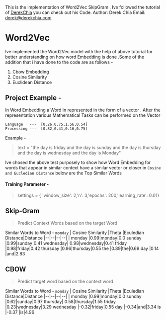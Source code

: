 This is the implementation of Word2Vec SkipGram . Ive followed the tutorial of [DerekChia](https://github.com/DerekChia/word2vec_numpy) you can check out his Code. 
Author: Derek Chia
Email: derek@derekchia.com

# Word2Vec
Ive implemented the Word2Vec model with the help of above tutorial for better understanding on how word Embedding is done .Some of the addition that i have done to the code are as follows -

 1. Cbow Embedding
 2. Cosine Similarity
 3. Euclidean Distance 

## Project Example - 
In Word Embedding a Word in represented in the form of a vector . After the representation various Mathematical Tasks can be performed on the Vector 

    Language   ---  [0.26,0.75,1.56,0.54]
    Processing ---  [0.82,0.41,0.16,0.75]
  
Example  - 


> text = "the day is friday and the day is sunday and the day is thursday and the day is wednesday and the day is Monday"

Ive chosed the above test purposely to show how Word Embedding for words that appear in similar context have a similar vector or closer in `Cosine and Eucledian Distance` below are the Top Similar Words

#### Training Parameter -

> settings = {	'window_size': 2,'n': 3,'epochs': 200,'learning_rate': 0.01}


## Skip-Gram

> Predict Context Words based on the target Word

Similar Words to Word - `monday`
| Cosine Similarity |Theta |Eculedian Distance|Distance
|--|--|--|--|
| monday |0.99|monday|0.0
sunday |0.99|sunday|0.41
wednesday| 0.98|wednesday|0.41
friday |0.98|friday|0.42
thursday |0.96|thursday|0.55
the |0.89|the|0.69
day |0.14 |and|2.83

## CBOW

> Predict target word based on the context word

Similar Words to Word - `monday`
| Cosine Similarity |Theta |Eculedian Distance|Distance
|--|--|--|--|
| monday |0.99|monday|0.0
sunday |0.62|sunday|0.97
thursday| 0.58|thursday|1.55
friday |0.23|wednesday|3.29
wednesday |-0.32|friday|0.55
day |-0.34|and|3.34
is |-0.37 |is|4.96
  

    
    
    
